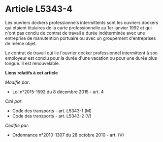 # Article L5343-4

Les ouvriers dockers professionnels intermittents sont les ouvriers dockers qui étaient titulaires de la carte
professionnelle au 1er janvier 1992 et qui n'ont pas conclu de contrat de travail à durée indéterminée avec une entreprise de
manutention portuaire ou avec un groupement d'entreprises de même objet.

Le contrat de travail qui lie l'ouvrier docker  professionnel intermittent à son employeur est conclu pour la durée d'une
vacation ou pour une durée plus longue. Il est renouvelable.

**Liens relatifs à cet article**

_Modifié par_:

  - Loi n°2015-1592 du 8 décembre 2015 - art. 4

_Cité par_:

  - Code des transports - art. L5343-1 (M)
  - Code des transports - art. L5343-2 (V)

_Codifié par_:

  - Ordonnance n°2010-1307 du 28 octobre 2010 - art. (V)
